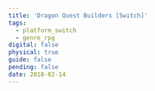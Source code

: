 ```yaml
---
title: 'Dragon Quest Builders [Switch]'
tags:
  - platform_switch
  - genre_rpg
digital: false
physical: true
guide: false
pending: false
date: 2018-02-14
---
```

